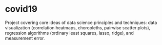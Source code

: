 # covid19
Project covering core ideas of data science principles and techniques: data visualization (correlation heatmaps, choropleths, pairwise scatter plots), regression algorithms (ordinary least squares, lasso, ridge), and measurement error. 
